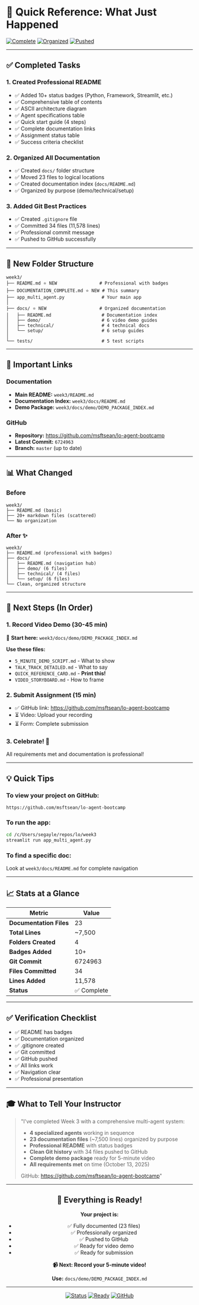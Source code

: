 # 🚀 Quick Reference: What Just Happened

[![Complete](https://img.shields.io/badge/status-Complete-success.svg)](DOCUMENTATION_COMPLETE.md)
[![Organized](https://img.shields.io/badge/organized-100%25-brightgreen.svg)](docs/README.md)
[![Pushed](https://img.shields.io/badge/GitHub-pushed-blue.svg)](https://github.com/msftsean/lo-agent-bootcamp)

---

## ✅ Completed Tasks

### 1. Created Professional README
- ✅ Added 10+ status badges (Python, Framework, Streamlit, etc.)
- ✅ Comprehensive table of contents
- ✅ ASCII architecture diagram
- ✅ Agent specifications table
- ✅ Quick start guide (4 steps)
- ✅ Complete documentation links
- ✅ Assignment status table
- ✅ Success criteria checklist

### 2. Organized All Documentation
- ✅ Created `docs/` folder structure
- ✅ Moved 23 files to logical locations
- ✅ Created documentation index (`docs/README.md`)
- ✅ Organized by purpose (demo/technical/setup)

### 3. Added Git Best Practices
- ✅ Created `.gitignore` file
- ✅ Committed 34 files (11,578 lines)
- ✅ Professional commit message
- ✅ Pushed to GitHub successfully

---

## 📁 New Folder Structure

```
week3/
├── README.md ⭐ NEW                # Professional with badges
├── DOCUMENTATION_COMPLETE.md ⭐ NEW # This summary
├── app_multi_agent.py              # Your main app
│
├── docs/ ⭐ NEW                    # Organized documentation
│   ├── README.md                   # Documentation index
│   ├── demo/                       # 6 video demo guides
│   ├── technical/                  # 4 technical docs
│   └── setup/                      # 6 setup guides
│
└── tests/                          # 5 test scripts
```

---

## 🔗 Important Links

### Documentation
- **Main README:** `week3/README.md`
- **Documentation Index:** `week3/docs/README.md`
- **Demo Package:** `week3/docs/demo/DEMO_PACKAGE_INDEX.md`

### GitHub
- **Repository:** https://github.com/msftsean/lo-agent-bootcamp
- **Latest Commit:** `6724963`
- **Branch:** `master` (up to date)

---

## 📊 What Changed

### Before
```
week3/
├── README.md (basic)
├── 20+ markdown files (scattered)
└── No organization
```

### After ✨
```
week3/
├── README.md (professional with badges)
├── docs/
│   ├── README.md (navigation hub)
│   ├── demo/ (6 files)
│   ├── technical/ (4 files)
│   └── setup/ (6 files)
└── Clean, organized structure
```

---

## 🎯 Next Steps (In Order)

### 1. Record Video Demo (30-45 min)
📍 **Start here:** `week3/docs/demo/DEMO_PACKAGE_INDEX.md`

**Use these files:**
- `5_MINUTE_DEMO_SCRIPT.md` - What to show
- `TALK_TRACK_DETAILED.md` - What to say
- `QUICK_REFERENCE_CARD.md` - **Print this!**
- `VIDEO_STORYBOARD.md` - How to frame

### 2. Submit Assignment (15 min)
- ✅ GitHub link: https://github.com/msftsean/lo-agent-bootcamp
- ⏳ Video: Upload your recording
- ⏳ Form: Complete submission

### 3. Celebrate! 🎉
All requirements met and documentation is professional!

---

## 💡 Quick Tips

### To view your project on GitHub:
```
https://github.com/msftsean/lo-agent-bootcamp
```

### To run the app:
```bash
cd /c/Users/segayle/repos/lo/week3
streamlit run app_multi_agent.py
```

### To find a specific doc:
Look at `week3/docs/README.md` for complete navigation

---

## 📈 Stats at a Glance

| Metric | Value |
|--------|-------|
| **Documentation Files** | 23 |
| **Total Lines** | ~7,500 |
| **Folders Created** | 4 |
| **Badges Added** | 10+ |
| **Git Commit** | 6724963 |
| **Files Committed** | 34 |
| **Lines Added** | 11,578 |
| **Status** | ✅ Complete |

---

## ✅ Verification Checklist

- ✅ README has badges
- ✅ Documentation organized
- ✅ .gitignore created
- ✅ Git committed
- ✅ GitHub pushed
- ✅ All links work
- ✅ Navigation clear
- ✅ Professional presentation

---

## 🎓 What to Tell Your Instructor

> "I've completed Week 3 with a comprehensive multi-agent system:
> - **4 specialized agents** working in sequence
> - **23 documentation files** (~7,500 lines) organized by purpose
> - **Professional README** with status badges
> - **Clean Git history** with 34 files pushed to GitHub
> - **Complete demo package** ready for 5-minute video
> - **All requirements met** on time (October 13, 2025)
> 
> GitHub: https://github.com/msftsean/lo-agent-bootcamp"

---

<div align="center">

## 🎉 Everything is Ready!

**Your project is:**
- ✅ Fully documented (23 files)
- ✅ Professionally organized
- ✅ Pushed to GitHub
- ✅ Ready for video demo
- ✅ Ready for submission

**📹 Next: Record your 5-minute video!**

**Use:** `docs/demo/DEMO_PACKAGE_INDEX.md`

---

[![Status](https://img.shields.io/badge/status-Complete-success.svg)](DOCUMENTATION_COMPLETE.md)
[![Ready](https://img.shields.io/badge/ready-for%20submission-blue.svg)](docs/FINAL_CHECKLIST.md)
[![GitHub](https://img.shields.io/badge/GitHub-pushed-green.svg)](https://github.com/msftsean/lo-agent-bootcamp)

</div>
